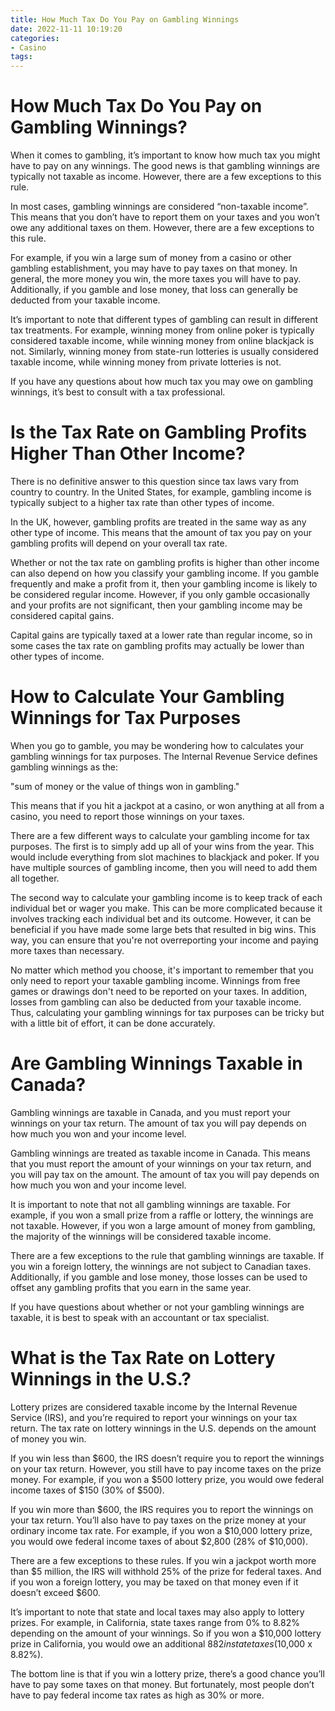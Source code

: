 ```yaml
---
title: How Much Tax Do You Pay on Gambling Winnings
date: 2022-11-11 10:19:20
categories:
- Casino
tags:
---
```



#  How Much Tax Do You Pay on Gambling Winnings?

When it comes to gambling, it’s important to know how much tax you might have to pay on any winnings. The good news is that gambling winnings are typically not taxable as income. However, there are a few exceptions to this rule.

In most cases, gambling winnings are considered “non-taxable income”. This means that you don’t have to report them on your taxes and you won’t owe any additional taxes on them. However, there are a few exceptions to this rule.

For example, if you win a large sum of money from a casino or other gambling establishment, you may have to pay taxes on that money. In general, the more money you win, the more taxes you will have to pay. Additionally, if you gamble and lose money, that loss can generally be deducted from your taxable income.

It’s important to note that different types of gambling can result in different tax treatments. For example, winning money from online poker is typically considered taxable income, while winning money from online blackjack is not. Similarly, winning money from state-run lotteries is usually considered taxable income, while winning money from private lotteries is not.

If you have any questions about how much tax you may owe on gambling winnings, it’s best to consult with a tax professional.

#  Is the Tax Rate on Gambling Profits Higher Than Other Income?

There is no definitive answer to this question since tax laws vary from country to country. In the United States, for example, gambling income is typically subject to a higher tax rate than other types of income.

In the UK, however, gambling profits are treated in the same way as any other type of income. This means that the amount of tax you pay on your gambling profits will depend on your overall tax rate.

Whether or not the tax rate on gambling profits is higher than other income can also depend on how you classify your gambling income. If you gamble frequently and make a profit from it, then your gambling income is likely to be considered regular income. However, if you only gamble occasionally and your profits are not significant, then your gambling income may be considered capital gains.

Capital gains are typically taxed at a lower rate than regular income, so in some cases the tax rate on gambling profits may actually be lower than other types of income.

#  How to Calculate Your Gambling Winnings for Tax Purposes

When you go to gamble, you may be wondering how to calculates your gambling winnings for tax purposes. The Internal Revenue Service defines gambling winnings as the:

"sum of money or the value of things won in gambling."

This means that if you hit a jackpot at a casino, or won anything at all from a casino, you need to report those winnings on your taxes.

There are a few different ways to calculate your gambling income for tax purposes. The first is to simply add up all of your wins from the year. This would include everything from slot machines to blackjack and poker. If you have multiple sources of gambling income, then you will need to add them all together.

The second way to calculate your gambling income is to keep track of each individual bet or wager you make. This can be more complicated because it involves tracking each individual bet and its outcome. However, it can be beneficial if you have made some large bets that resulted in big wins. This way, you can ensure that you're not overreporting your income and paying more taxes than necessary.

No matter which method you choose, it's important to remember that you only need to report your taxable gambling income. Winnings from free games or drawings don't need to be reported on your taxes. In addition, losses from gambling can also be deducted from your taxable income. Thus, calculating your gambling winnings for tax purposes can be tricky but with a little bit of effort, it can be done accurately.

#  Are Gambling Winnings Taxable in Canada?

Gambling winnings are taxable in Canada, and you must report your winnings on your tax return. The amount of tax you will pay depends on how much you won and your income level.

 Gambling winnings are treated as taxable income in Canada. This means that you must report the amount of your winnings on your tax return, and you will pay tax on the amount. The amount of tax you will pay depends on how much you won and your income level.

It is important to note that not all gambling winnings are taxable. For example, if you won a small prize from a raffle or lottery, the winnings are not taxable. However, if you won a large amount of money from gambling, the majority of the winnings will be considered taxable income.

There are a few exceptions to the rule that gambling winnings are taxable. If you win a foreign lottery, the winnings are not subject to Canadian taxes. Additionally, if you gamble and lose money, those losses can be used to offset any gambling profits that you earn in the same year.

If you have questions about whether or not your gambling winnings are taxable, it is best to speak with an accountant or tax specialist.

#  What is the Tax Rate on Lottery Winnings in the U.S.?

 Lottery prizes are considered taxable income by the Internal Revenue Service (IRS), and you’re required to report your winnings on your tax return. The tax rate on lottery winnings in the U.S. depends on the amount of money you win.

If you win less than $600, the IRS doesn’t require you to report the winnings on your tax return. However, you still have to pay income taxes on the prize money. For example, if you won a $500 lottery prize, you would owe federal income taxes of $150 (30% of $500).

If you win more than $600, the IRS requires you to report the winnings on your tax return. You’ll also have to pay taxes on the prize money at your ordinary income tax rate. For example, if you won a $10,000 lottery prize, you would owe federal income taxes of about $2,800 (28% of $10,000).

There are a few exceptions to these rules. If you win a jackpot worth more than $5 million, the IRS will withhold 25% of the prize for federal taxes. And if you won a foreign lottery, you may be taxed on that money even if it doesn’t exceed $600.

It’s important to note that state and local taxes may also apply to lottery prizes. For example, in California, state taxes range from 0% to 8.82% depending on the amount of your winnings. So if you won a $10,000 lottery prize in California, you would owe an additional $882 in state taxes ($10,000 x 8.82%).

The bottom line is that if you win a lottery prize, there’s a good chance you’ll have to pay some taxes on that money. But fortunately, most people don’t have to pay federal income tax rates as high as 30% or more.